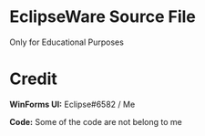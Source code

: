 # EclipseWare Source File

Only for Educational Purposes

# Credit
**WinForms UI:** Eclipse#6582 / Me

**Code:** Some of the code are not belong to me
